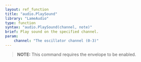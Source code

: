```yaml
---
layout: ref_function
title: "audio.PlaySound"
library: "LameAudio"
type: function
syntax: "audio.PlaySound(channel, note)"
brief: Play sound on the specified channel.
param:
    channel: "The oscillator channel (0-3)"
---
```


> **NOTE:** This command requires the envelope to be enabled.
